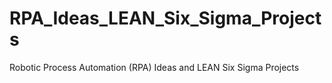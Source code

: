 # RPA_Ideas_LEAN_Six_Sigma_Projects
Robotic Process Automation (RPA) Ideas and LEAN Six Sigma Projects

